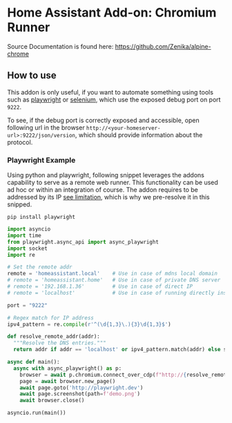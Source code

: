 # Home Assistant Add-on: Chromium Runner

Source Documentation is found here: <https://github.com/Zenika/alpine-chrome>

## How to use

This addon is only useful, if you want to automate something using tools such as [playwright](https://playwright.dev) or [selenium](https://www.selenium.dev), which use the exposed debug port on port `9222`.

To see, if the debug port is correctly exposed and accessible, open following url in the browser `http://<your-homeserver-url>:9222/json/version`, which should provide information about the protocol.

### Playwright Example

Using python and playwright, following snippet leverages the addons capability to serve as a remote web runner. This functionality can be used ad hoc or within an integration of course. The addon requires to be addressed by its IP [see limitation](https://github.com/miaucl/ha-addons/tree/main/chromium-runner#ip-only), which is why we pre-resolve it in this snipped.

`pip install playwright`

```python
import asyncio
import time
from playwright.async_api import async_playwright
import socket
import re

# Set the remote addr
remote = 'homeassistant.local'    # Use in case of mdns local domain
# remote = 'homeassistant.home'   # Use in case of private DNS server
# remote = '192.168.1.36'         # Use in case of direct IP
# remote = 'localhost'            # Use in case of running directly inside the addon

port = "9222"

# Regex match for IP address
ipv4_pattern = re.compile(r'^(\d{1,3}\.){3}\d{1,3}$')

def resolve_remote_addr(addr):
  """Resolve the DNS entries."""
  return addr if addr == 'localhost' or ipv4_pattern.match(addr) else socket.gethostbyname(addr)

async def main():
  async with async_playwright() as p:
    browser = await p.chromium.connect_over_cdp(f"http://{resolve_remote_addr(remote)}:{port}")
    page = await browser.new_page()
    await page.goto('http://playwright.dev')
    await page.screenshot(path=f'demo.png')
    await browser.close()

asyncio.run(main())
```

